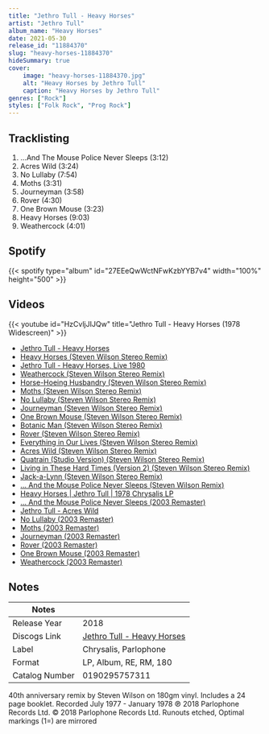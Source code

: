 ```yaml
---
title: "Jethro Tull - Heavy Horses"
artist: "Jethro Tull"
album_name: "Heavy Horses"
date: 2021-05-30
release_id: "11884370"
slug: "heavy-horses-11884370"
hideSummary: true
cover:
    image: "heavy-horses-11884370.jpg"
    alt: "Heavy Horses by Jethro Tull"
    caption: "Heavy Horses by Jethro Tull"
genres: ["Rock"]
styles: ["Folk Rock", "Prog Rock"]
---
```

## Tracklisting
1. ...And The Mouse Police Never Sleeps (3:12)
2. Acres Wild (3:24)
3. No Lullaby (7:54)
4. Moths (3:31)
5. Journeyman (3:58)
6. Rover (4:30)
7. One Brown Mouse (3:23)
8. Heavy Horses (9:03)
9. Weathercock (4:01)
## Spotify
{{< spotify type="album" id="27EEeQwWctNFwKzbYYB7v4" width="100%" height="500" >}}

## Videos
{{< youtube id="HzCvljJIJQw" title="Jethro Tull - Heavy Horses (1978 Widescreen)" >}}
- [Jethro Tull  - Heavy Horses](https://www.youtube.com/watch?v=vRHATZzMh-g)
- [Heavy Horses (Steven Wilson Stereo Remix)](https://www.youtube.com/watch?v=bMiudy5q4nI)
- [Jethro Tull - Heavy Horses, Live 1980](https://www.youtube.com/watch?v=9KVsmKNpEFQ)
- [Weathercock (Steven Wilson Stereo Remix)](https://www.youtube.com/watch?v=COVnWNL7LW8)
- [Horse-Hoeing Husbandry (Steven Wilson Stereo Remix)](https://www.youtube.com/watch?v=uOwTL4AT34Y)
- [Moths (Steven Wilson Stereo Remix)](https://www.youtube.com/watch?v=uZbpdPtpgAA)
- [No Lullaby (Steven Wilson Stereo Remix)](https://www.youtube.com/watch?v=ml1KvRzMGmU)
- [Journeyman (Steven Wilson Stereo Remix)](https://www.youtube.com/watch?v=Dfb5tbvfakI)
- [One Brown Mouse (Steven Wilson Stereo Remix)](https://www.youtube.com/watch?v=7Pq55hLi6VM)
- [Botanic Man (Steven Wilson Stereo Remix)](https://www.youtube.com/watch?v=ReyYVfiA8XA)
- [Rover (Steven Wilson Stereo Remix)](https://www.youtube.com/watch?v=in8NFjvRaSM)
- [Everything in Our Lives (Steven Wilson Stereo Remix)](https://www.youtube.com/watch?v=CDuGXiT3dXg)
- [Acres Wild (Steven Wilson Stereo Remix)](https://www.youtube.com/watch?v=dqQc996JfcU)
- [Quatrain (Studio Version) (Steven Wilson Stereo Remix)](https://www.youtube.com/watch?v=VmLhf0g0H_w)
- [Living in These Hard Times (Version 2) (Steven Wilson Stereo Remix)](https://www.youtube.com/watch?v=ApM6AtZhe7o)
- [Jack-a-Lynn (Steven Wilson Stereo Remix)](https://www.youtube.com/watch?v=OTsdlGreo1w)
- [... And the Mouse Police Never Sleeps (Steven Wilson Remix)](https://www.youtube.com/watch?v=fPBXUCTOxtY)
- [Heavy Horses | Jethro Tull | 1978 Chrysalis LP](https://www.youtube.com/watch?v=nr_oK9NgJq4)
- [... And the Mouse Police Never Sleeps (2003 Remaster)](https://www.youtube.com/watch?v=IgzAmZhTN-Q)
- [Jethro Tull - Acres Wild](https://www.youtube.com/watch?v=ABKifBPLGus)
- [No Lullaby (2003 Remaster)](https://www.youtube.com/watch?v=3c_iQFP3XGg)
- [Moths (2003 Remaster)](https://www.youtube.com/watch?v=XWKN-B4Lv9w)
- [Journeyman (2003 Remaster)](https://www.youtube.com/watch?v=yif0jxUwn5U)
- [Rover (2003 Remaster)](https://www.youtube.com/watch?v=X-jnzDSaTl4)
- [One Brown Mouse (2003 Remaster)](https://www.youtube.com/watch?v=sa6IrbDWJ2w)
- [Weathercock (2003 Remaster)](https://www.youtube.com/watch?v=ffVNuAYEeEo)

## Notes
| Notes          |             |
| ---------------| ----------- |
| Release Year   | 2018 |
| Discogs Link   | [Jethro Tull - Heavy Horses](https://www.discogs.com/release/11884370-Jethro-Tull-Heavy-Horses) |
| Label          | Chrysalis, Parlophone |
| Format         | LP, Album, RE, RM, 180 |
| Catalog Number | 0190295757311 |

40th anniversary remix by Steven Wilson on 180gm vinyl. Includes a 24 page booklet.  Recorded July 1977 - January 1978  ℗ 2018 Parlophone Records Ltd. © 2018 Parlophone Records Ltd.  Runouts etched, Optimal markings (1=) are mirrored
